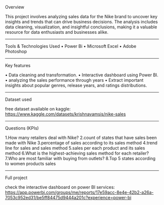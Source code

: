 Overview

This project involves analyzing sales data for the Nike brand to uncover key insights and trends that can drive business decisions. The analysis includes data cleaning, visualization, and insightful conclusions, making it a valuable resource for data enthusiasts and businesses alike.

------------

Tools & Technologies Used
• Power Bi
• Microsoft Excel
• Adobe Photoshop

------------

Key features

• Data cleaning and transformation.
• Interactive dashboard using Power BI.
• analyzing the sales performance through years
• Extract important insights about popular genres, release years, and ratings distributions.


------------

Dataset used

free dataset available on kaggle: https://www.kaggle.com/datasets/krishnavamsis/nike-sales

------------

Questions (KPIs)

1.How many retailers deal with Nike?
2.count of states that have sales been made with Nike
3.percentage of sales according to its sales method
4.trend line for sales and sales method
5.sales per each product and its sales method
6.What is the highest-achieving sales method for each retailer?
7.Who are most familiar with buying from outlets?
8.Top 5 states according to women products sales


------------

Full project

check the interactive dashboard on power BI services:
https://app.powerbi.com/groups/me/reports/17e59acc-8e4e-42b2-a26a-7053c952ed31/be5ff84475d9444a201c?experience=power-bi
